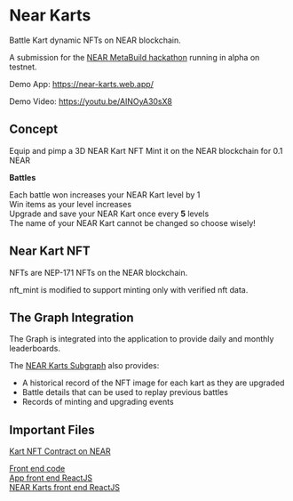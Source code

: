 # Near Karts

Battle Kart dynamic NFTs on NEAR blockchain.

A submission for the [NEAR MetaBuild hackathon](https://metabuild.devpost.com/) running in alpha on testnet.

Demo App: https://near-karts.web.app/

Demo Video: https://youtu.be/AINOyA30sX8

## Concept

Equip and pimp a 3D NEAR Kart NFT
Mint it on the NEAR blockchain for 0.1 NEAR  

**Battles**

Each battle won increases your NEAR Kart level by 1  
Win items as your level increases  
Upgrade and save your NEAR Kart once every **5** levels  
The name of your NEAR Kart cannot be changed so choose wisely! 

## Near Kart NFT

NFTs are NEP-171 NFTs on the NEAR blockchain.

nft_mint is modified to support minting only with verified nft data.

## The Graph Integration

The Graph is integrated into the application to provide daily and monthly leaderboards.

The [NEAR Karts Subgraph](https://thegraph.com/hosted-service/subgraph/ben-razor/near-karts) also provides:

* A historical record of the NFT image for each kart as they are upgraded
* Battle details that can be used to replay previous battles
* Records of minting and upgrading events

## Important Files

[Kart NFT Contract on NEAR](https://github.com/ben-razor/near-karts/blob/main/contracts/near/nft/src/lib.rs)

[Front end code](https://github.com/ben-razor/near-karts/tree/main/web/src)  
[App front end ReactJS](https://github.com/ben-razor/near-karts/blob/main/web/src/App.js)  
[NEAR Karts front end ReactJS](https://github.com/ben-razor/near-karts/blob/main/web/src/js/components/NearKarts.js)  
